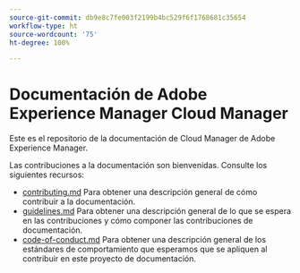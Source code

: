 ```yaml
---
source-git-commit: db9e8c7fe003f2199b4bc529f6f1768681c35654
workflow-type: ht
source-wordcount: '75'
ht-degree: 100%

---
```

# Documentación de Adobe Experience Manager Cloud Manager

Este es el repositorio de la documentación de Cloud Manager de Adobe Experience Manager.

Las contribuciones a la documentación son bienvenidas. Consulte los siguientes recursos:

* [contributing.md](contributing.md) Para obtener una descripción general de cómo contribuir a la documentación.
* [guidelines.md](guidelines.md) Para obtener una descripción general de lo que se espera en las contribuciones y cómo componer las contribuciones de documentación.
* [code-of-conduct.md](code-of-conduct.md) Para obtener una descripción general de los estándares de comportamiento que esperamos que se apliquen al contribuir en este proyecto de documentación.
